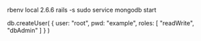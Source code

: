 rbenv local 2.6.6
rails -s
sudo service mongodb start

db.createUser(
   {
     user: "root",
     pwd: "example",
     roles: [ "readWrite", "dbAdmin" ]
   }
)